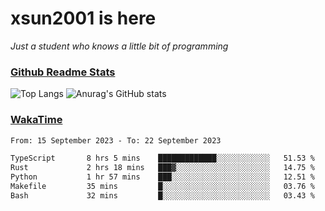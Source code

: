 # xsun2001 is here

*Just a student who knows a little bit of programming*

### [Github Readme Stats](https://github.com/anuraghazra/github-readme-stats)

![Top Langs](https://github-readme-stats.vercel.app/api/top-langs/?username=xsun2001&layout=compact&theme=radical) ![Anurag's GitHub stats](https://github-readme-stats.vercel.app/api?username=xsun2001&show_icons=true&theme=radical)

### [WakaTime](https://wakatime.com)

<!--START_SECTION:waka-->

```txt
From: 15 September 2023 - To: 22 September 2023

TypeScript       8 hrs 5 mins    █████████████░░░░░░░░░░░░   51.53 %
Rust             2 hrs 18 mins   ███▓░░░░░░░░░░░░░░░░░░░░░   14.75 %
Python           1 hr 57 mins    ███░░░░░░░░░░░░░░░░░░░░░░   12.51 %
Makefile         35 mins         █░░░░░░░░░░░░░░░░░░░░░░░░   03.76 %
Bash             32 mins         █░░░░░░░░░░░░░░░░░░░░░░░░   03.43 %
```

<!--END_SECTION:waka-->
